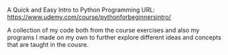 A Quick and Easy Intro to Python Programming
URL: https://www.udemy.com/course/pythonforbeginnersintro/

A collection of my code both from the course exercises and also my programs I made on my
own to further explore different ideas and concepts that are taught in the cousre.
